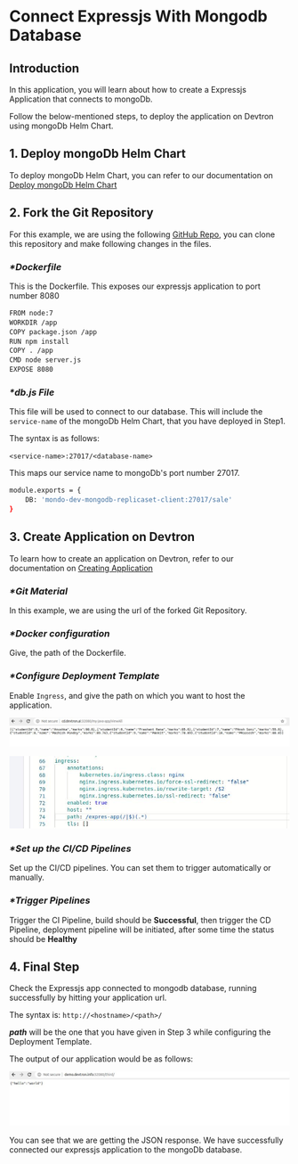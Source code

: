 # Connect Expressjs With Mongodb Database

## Introduction

In this application, you will learn about how to create a Expressjs Application that connects to mongoDb.

Follow the below-mentioned steps, to deploy the application on Devtron using mongoDb Helm Chart.

## **1. Deploy mongoDb Helm Chart**

To deploy mongoDb Helm Chart, you can refer to our documentation on [Deploy mongoDb Helm Chart](../deploy-chart/examples/deploying-mongodb-helm-chart.md)

## **2. Fork the Git Repository**

For this example, we are using the following [GitHub Repo](https://github.com/devtron-labs/DockerNodeMongo), you can clone this repository and make following changes in the files.

### _\*Dockerfile_

This is the Dockerfile. This exposes our expressjs application to port number 8080

```bash
FROM node:7
WORKDIR /app
COPY package.json /app
RUN npm install
COPY . /app
CMD node server.js
EXPOSE 8080
```

### _\*db.js File_

This file will be used to connect to our database. This will include the `service-name` of the mongoDb Helm Chart, that you have deployed in Step1.

The syntax is as follows:

`<service-name>:27017/<database-name>`

This maps our service name to mongoDb's port number 27017.

```bash
module.exports = {
    DB: 'mondo-dev-mongodb-replicaset-client:27017/sale'
}
```

## **3. Create Application on Devtron**

To learn how to create an application on Devtron, refer to our documentation on [Creating Application](../creating-application/)

### _\*Git Material_

In this example, we are using the url of the forked Git Repository.

### _\*Docker configuration_

Give, the path of the Dockerfile.

### _\*Configure Deployment Template_

Enable `Ingress`, and give the path on which you want to host the application.

![](../../.gitbook/assets/use-cases-springboot-view-student-data%20%289%29%20%281%29.jpg)

![](../../.gitbook/assets/use-case-expressjs-ingress-template%20%283%29%20%285%29.jpg)

### _\*Set up the CI/CD Pipelines_

Set up the CI/CD pipelines. You can set them to trigger automatically or manually.

### _\*Trigger Pipelines_

Trigger the CI Pipeline, build should be **Successful**, then trigger the CD Pipeline, deployment pipeline will be initiated, after some time the status should be **Healthy**

## **4. Final Step**

Check the Expressjs app connected to mongodb database, running successfully by hitting your application url.

The syntax is: `http://<hostname>/<path>/`

_**path**_ will be the one that you have given in Step 3 while configuring the Deployment Template.

The output of our application would be as follows:

![](../../.gitbook/assets/use-case-expressjs-view-demo-data%20%281%29%20%283%29%20%285%29%20%281%29.jpg)

You can see that we are getting the JSON response. We have successfully connected our expressjs application to the mongoDb database.

